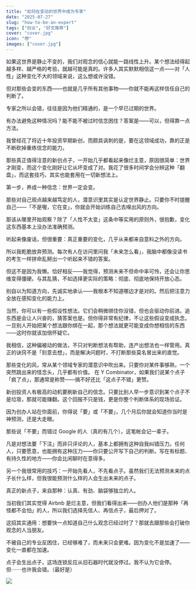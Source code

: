 ```yaml
---
title: "如何在变动的世界中成为专家"
date: "2025-07-27"
slug: "how-to-be-an-expert"
tags: ["创业", "好文推荐"]
cover: "cover.jpg"
icon: "😎"
images: ["cover.jpg"]
---
```

如果这世界是静止不变的，我们对观念的信心就能一路线性上升。某个想法经得起越多样、越严格的考验，就越可能是真的。许多人其实默默相信这一点——对「人性」这种变化不大的领域来说，这么想或许没错。



但对那些会变的东西——也就是几乎所有其他事物——你就不能再这样信任自己的判断了。



专家之所以会错，往往是因为他们精通的，是一个早已过期的世界。



有办法避免这种情况吗？能不能不被过时信念困住？答案是——可以，但得靠一点方法。



我曾经花了将近十年投资早期新创，而颇具讽刺的是，要在这领域成功，靠的正是不断砍掉重练信念的能力。



那些真正值得注意的新创点子，一开始几乎都看起来像烂主意，原因很简单：世界才刚变，而这个变化刚好让它从坏变成了对。我花了很多时间学会分辨这种「翻盘」，而这套技巧，其实也能套用在一切新想法上。



第一步，养成一种信念：世界一定会变。



那些对自己观点越来越笃定的人，潜意识里其实是认定世界静止。只要你不时提醒自己——「不是喔，它在变」，你就会开始训练自己去嗅出风的方向。



那该从哪里开始观察？除了「人性不太变」这条中等实用的原则外，很抱歉，变化这东西基本上没办法准确预测。



听起来像废话，但很重要：真正重要的变化，几乎从来都来自意料之外的方向。



所以我乾脆放弃预测。每次有人在访问里问我「未来怎么看」，我脑中都像没读书的考生一样拼命乱掰出一个听起来不错的答案。



但这不是因为我懒。恰好相反——我觉得，预测未来不但命中率可怜，还会让你思维变得僵硬。与其乱猜，不如选择更实际的策略：彻底、彻底地保持开放心态。



别自以为知道方向，先诚实地承认——我根本不知道哪边才是对的。然后把注意力全放在感知变化的能力上。



当然，你可以有一些假设性想法。它们会稍微绑住你没错，但也会驱动你前进。追东西是会让人兴奋的，猜答案也是。但你得非常有纪律，不让这些假设变成执念。
一旦别人开始把某个想法跟你绑在一起，那个想法就更可能变成你想相信的东西——这时你就该加倍怀疑它。



我相信，这种偏被动的做法，不只对判断想法有帮助，连产出想法也一样管用。真正的诀窍不是「刻意去想」，而是解决问题时，不打断那些莫名冒出来的直觉。



那些变化的风，常从某个领域专家的潜意识中吹出来。只要你对某件事够熟，一个突然跳出来的怪念头，几乎都有价值。
在 Y Combinator，如果我们说某个点子「疯了点」，那通常是称赞——搞不好还比「这点子不错」更赞。



新创投资人有极高的动机要刷新自己的信念。只要比别人早一步意识到某个点子不是垃圾，那就可能赚翻。这个回报不只是钱，更是你整个判断体系的现场验证。



因为创办人站在你面前，你得说「要」或「不要」，几个月后你就会知道你当时是神预测，还是大走眼。



那些说「不要」而错过 Google 的人（真的有几个），这笔帐会记一辈子。



凡是对想法要「下注」而非只评论的人，基本上都拥有这种自我纠错压力。任何人，只要愿意，也能拥有这种压力——你只要公开写下自己的判断。写在有标题、有持久性的地方——你会比闲聊时在意得多。



另一个我很常用的技巧：一开始先看人，不先看点子。虽然我们无法预测未来的点子长什么样，但我很能预测什么样的人会生出未来的点子。



真正的新点子，来自那种：认真、有劲、脑袋够独立的人。



当初我们其实觉得 Airbnb 是烂主意，但我们看得出来——创办人他们是那种「再怪都不会怕」的人，所以我们选择先信人、再信点子，最后押对了。



这招其实通用：想要快一点知道自己什么观念已经过时了？那就去跟那些会打破你观念的人当朋友。



不被自己的专业反困住，已经够难了，而未来只会更难。因为变化不是加速了——变化一直都在加速。



点子会生出点子，这场连锁反应从旧石器时代就没停过。我不认为它会停。
但⋯⋯也许我会错。（最好是）




![](https://prod-files-secure.s3.us-west-2.amazonaws.com/112d0858-5090-4d34-a606-b75eb8d65fd2/46476355-9cf3-4e99-9b7a-3531bc426380/1000202064.png?X-Amz-Algorithm=AWS4-HMAC-SHA256&X-Amz-Content-Sha256=UNSIGNED-PAYLOAD&X-Amz-Credential=ASIAZI2LB4663GFFBR3B%2F20251005%2Fus-west-2%2Fs3%2Faws4_request&X-Amz-Date=20251005T221106Z&X-Amz-Expires=3600&X-Amz-Security-Token=IQoJb3JpZ2luX2VjEOL%2F%2F%2F%2F%2F%2F%2F%2F%2F%2FwEaCXVzLXdlc3QtMiJIMEYCIQCNxpALnF1RdxxNhfLWF5eCr6KaNp3VF9X0ylvTdhW6KwIhAPug4HcQh7o9DizL8fKKQ4vKFEuzYt8q59O8ssCBPBbWKv8DCHsQABoMNjM3NDIzMTgzODA1IgxfjkPQX8EOCJbAT6Iq3ANxOoK7hete6LgdDN0adOwL11cB%2FicWaauGTqTC04o6AAfeCapRp7e3WoJ0t3fNZ8Ozsrx1emoVWDJn8AkvQPcnVdob%2FnSXsxfI08i2fvvxunTDL53YvoE%2F3xGA2EY2HGoTsubL%2Fw%2B9Gc%2FxpCtCYxIFzSwdEWN6DWdRhl8HlqBYZBcRLuo0uMqxJHXFRGQmIw9yZqqcuk2Jd5X62Zr0IQCCQ0OGhKVlFkKbaEULSX%2Fk2vDATqbSJnl3ce8jkN8D6EJ4h1LU5X6MutxuQr0KZM2e9pGXzl4%2BbweCk2FTj2e1O8o0d2l5dz2r44xDrXsGp5iMGKi1bhIenh6%2FY24XaIZh0ADdZZHEOBvJkJPKxkh%2BsNn8pg%2Bfw2yy8HyOiEyquMOMQ6Sm8qwO6jJ%2BtqJb4Z744f32yAlX3Hie7XNaO4%2BA5rRopAUe2kvBfsiVgFv%2FxQWVV63VkbAQgAPYkaRqEG3vTofD8sgPRTikKzBexqPwOWADByx3P%2BNSbMe08KdqFjlrIslYBYtrjSqOToXeDTiYWNj83wRaWMBxRvr6mLpl%2FTxY0JODmiNu1CcXE9BlfaGBaCDXAIqmE0p9v9wlde3LrmK2xsiSDdcCN2rJPwXBNT0%2B64FNU4sgpqO6PTD76IrHBjqkAdq3w66iTek8r3CvyDiGtc8PShqhrH%2F98UFQUANR%2Bwnt6iHt4JDbkIqYAx0GU6YOqtj%2BAgKUE6XStaPe%2B7VoFYE8AZGfKQDLZqo%2BU54Dg9qVJU9zT6BHR7EpWtvphaLrEU9rn05JC4aFWp7namwS4S2z9DV6%2FcwgSDC0vTadWtWrWdAwWl5mr8Mv3rwNrd8T%2B2K9YeRnySI3oEzkjgfZ2GgsqiZx&X-Amz-Signature=d7beea6be4010fb8fb507334bf361bf5d624416a92da5dbab1918492ebd54831&X-Amz-SignedHeaders=host&x-amz-checksum-mode=ENABLED&x-id=GetObject)

